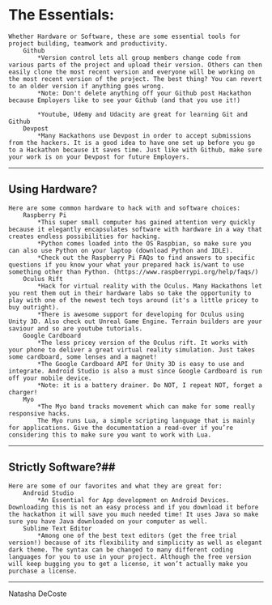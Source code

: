 # The Essentials: #

	Whether Hardware or Software, these are some essential tools for project building, teamwork and productivity.
		Github
			*Version control lets all group members change code from various parts of the project and upload their version. Others can then easily clone the most recent version and everyone will be working on the most recent version of the project. The best thing? You can revert to an older version if anything goes wrong. 
			*Note: Don't delete anything off your Github post Hackathon because Employers like to see your Github (and that you use it!)

			*Youtube, Udemy and Udacity are great for learning Git and Github
		Devpost
			*Many Hackathons use Devpost in order to accept submissions from the hackers. It is a good idea to have one set up before you go to a Hackathon because it saves time. Just like with Github, make sure your work is on your Devpost for future Employers.

**********************************************************************************************

## Using Hardware? ##

	Here are some common hardware to hack with and software choices:
		Raspberry Pi
			*This super small computer has gained attention very quickly because it elegantly encapsulates software with hardware in a way that creates endless possibilities for hacking. 
			*Python comes loaded into the OS Raspbian, so make sure you can also use Python on your laptop (download Python and IDLE).
			*Check out the Raspberry Pi FAQs to find answers to specific questions if you know your what your prepared hack is/want to use something other than Python. (https://www.raspberrypi.org/help/faqs/)
		Oculus Rift
			*Hack for virtual reality with the Oculus. Many Hackathons let you rent them out in their hardware labs so take the opportunity to play with one of the newest tech toys around (it's a little pricey to buy outright).
			*There is awesome support for developing for Oculus using Unity 3D. Also check out Unreal Game Engine. Terrain builders are your saviour and so are youtube tutorials.
		Google Cardboard
			*The less pricey version of the Oculus rift. It works with your phone to deliver a great virtual reality simulation. Just takes some cardboard, some lenses and a magnet! 
			*The Google Cardboard API for Unity 3D is easy to use and integrate. Android Studio is also a must since Google Cardboard is run off your mobile device. 
			*Note: it is a battery drainer. Do NOT, I repeat NOT, forget a charger!
		Myo 
			*The Myo band tracks movement which can make for some really responsive hacks. 
			The Myo runs Lua, a simple scripting language that is mainly for applications. Give the documentation a read-over if you’re considering this to make sure you want to work with Lua. 

**********************************************************************************************

## Strictly Software?##

	Here are some of our favorites and what they are great for:
		Android Studio
			*An Essential for App development on Android Devices. Downloading this is not an easy process and if you download it before the hackathon it will save you much needed time! It uses Java so make sure you have Java downloaded on your computer as well.
		Sublime Text Editor
			*Among one of the best text editors (get the free trial version!) because of its flexibility and simplicity as well as elegant dark theme. The syntax can be changed to many different coding languages for you to use in your project. Although the free version will keep bugging you to get a license, it won’t actually make you purchase a license.

**********************************************************************************************

Natasha DeCoste
